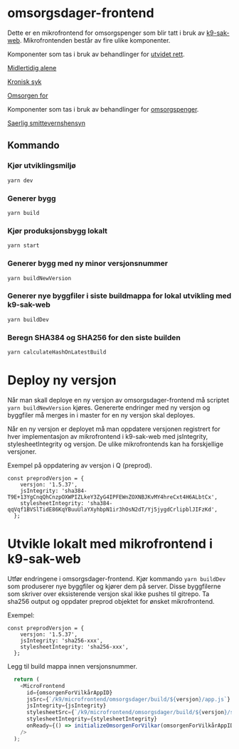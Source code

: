 # omsorgsdager-frontend

Dette er en mikrofrontend for omsorgspenger som blir tatt i bruk av [k9-sak-web](https://github.com/navikt/k9-sak-web).
Mikrofrontenden består av fire ulike komponenter. 

Komponenter som tas i bruk av behandlinger for [utvidet rett](https://github.com/navikt/k9-sak-web/tree/master/packages/behandling-utvidet-rett).

[Midlertidig alene](https://github.com/navikt/k9-sak-web/tree/master/packages/behandling-utvidet-rett/src/panelDefinisjoner/prosessStegPaneler/utvidetRettPanel/utvidetRettMikrofrontend) 

[Kronisk syk](https://github.com/navikt/k9-sak-web/tree/master/packages/behandling-utvidet-rett/src/panelDefinisjoner/prosessStegPaneler/utvidetRettPanel/utvidetRettMikrofrontend)

[Omsorgen for](https://github.com/navikt/k9-sak-web/tree/master/packages/behandling-utvidet-rett/src/panelDefinisjoner/prosessStegPaneler/inngangsvilkarPaneler/omsorgenForMikrofrontend)

Komponenter som tas i bruk av behandlinger for [omsorgspenger](https://github.com/navikt/k9-sak-web/tree/master/packages/behandling-omsorgspenger).

[Saerlig smittevernshensyn](https://github.com/navikt/k9-sak-web/tree/master/packages/prosess-aarskvantum-oms/src/components/saerlige-smittevernhensyn)

## Kommando
### Kjør utviklingsmiljø

`yarn dev`

### Generer bygg

`yarn build`

### Kjør produksjonsbygg lokalt

`yarn start`

### Generer bygg med ny minor versjonsnummer

`yarn buildNewVersion`

### Generer nye byggfiler i siste buildmappa for lokal utvikling med k9-sak-web

`yarn buildDev`

### Beregn SHA384 og SHA256 for den siste builden

`yarn calculateHashOnLatestBuild`

# Deploy ny versjon
Når man skall deploye en ny versjon av omsorgsdager-frontend må scriptet `yarn buildNewVersion` kjøres. 
Genererte endringer med ny versjon og byggfiler må merges in i master for en ny versjon skal deployes.

Når en ny versjon er deployet må man oppdatere versjonen registrert for hver implementasjon av mikrofrontend i k9-sak-web med jsIntegrity, stylesheetIntegrity og versjon.
De ulike mikrofrontends kan ha forskjellige versjoner.

Exempel på oppdatering av versjon i Q (preprod).
```
const preprodVersjon = {
    versjon: '1.5.37',
    jsIntegrity: 'sha384-T9E+13YgCnqQhCnzpOXWPIZLkeY3ZyG4IPFEWnZOXNBJKvMY4hreCxt4H6ALbtCx',
    stylesheetIntegrity: 'sha384-qqVqf1BVSlTidE86KqYBuuUlaYXyhbpN1ir3hOsN2dT/Yj5jygdCrlipblJIFzKd',
  };
```

# Utvikle lokalt med mikrofrontend i k9-sak-web
Utfør endringene i omsorgsdager-frontend. Kjør kommando `yarn buildDev` som produserer nye byggfiler og kjører dem på server.
Disse byggfilerne som skriver over eksisterende versjon skal ikke pushes til gitrepo. Ta sha256 output og oppdater preprod objektet for ønsket mikrofrontend.

Exempel:
```
const preprodVersjon = {
    versjon: '1.5.37',
    jsIntegrity: 'sha256-xxx',
    stylesheetIntegrity: 'sha256-xxx',
  };
```

Legg til build mappa innen versjonsnummer.
```javascript
  return (
    <MicroFrontend
      id={omsorgenForVilkårAppID}
      jsSrc={`/k9/microfrontend/omsorgsdager/build/${versjon}/app.js`}
      jsIntegrity={jsIntegrity}
      stylesheetSrc={`/k9/microfrontend/omsorgsdager/build/${versjon}/styles.css`}
      stylesheetIntegrity={stylesheetIntegrity}
      onReady={() => initializeOmsorgenForVilkar(omsorgenForVilkårAppID, props)}
    />
  );
```